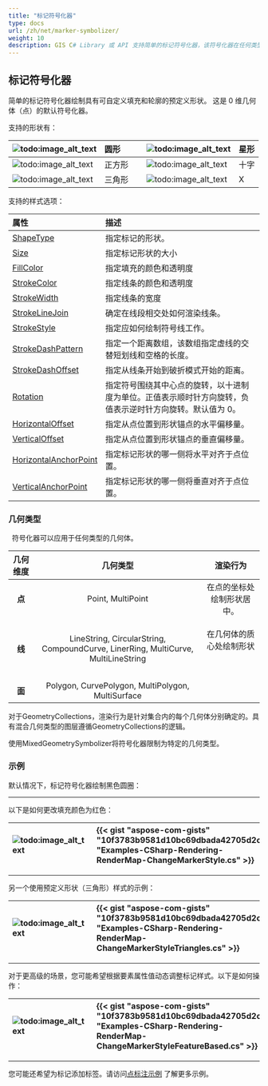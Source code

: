 ```yaml
---
title: "标记符号化器"
type: docs
url: /zh/net/marker-symbolizer/
weight: 10
description: GIS C# Library 或 API 支持简单的标记符号化器，该符号化器在任何类型的几何体（如点、线、面）上绘制具有可自定义填充和轮廓的预定义形状。
---
```


## **标记符号化器**
简单的标记符号化器绘制具有可自定义填充和轮廓的预定义形状。 这是 0 维几何体（点）的默认符号化器。 

支持的形状有：

|![todo:image_alt_text](marker-symbolizer_1.png)|圆形| |![todo:image_alt_text](marker-symbolizer_2.png)|星形|
| :- | :- | :- | :- | :- |
|![todo:image_alt_text](marker-symbolizer_3.png)|正方形| |![todo:image_alt_text](marker-symbolizer_4.png)|十字|
|![todo:image_alt_text](marker-symbolizer_5.png)|三角形| |![todo:image_alt_text](marker-symbolizer_6.png)|X|

支持的样式选项：

|**属性**|**描述**|
| :- | :- |
|[ShapeType](https://reference.aspose.com/gis/net/aspose.gis.rendering.symbolizers/simplemarker/properties/shapetype)|指定标记的形状。|
|[Size](https://reference.aspose.com/gis/net/aspose.gis.rendering.symbolizers/simplemarker/properties/size)|指定标记形状的大小|
|[FillColor](https://reference.aspose.com/gis/net/aspose.gis.rendering.symbolizers/simplemarker/properties/fillcolor)|指定填充的颜色和透明度|
|[StrokeColor](https://reference.aspose.com/gis/net/aspose.gis.rendering.symbolizers/simplemarker/properties/strokecolor)|指定线条的颜色和透明度|
|[StrokeWidth](https://reference.aspose.com/gis/net/aspose.gis.rendering.symbolizers/simplemarker/properties/strokewidth)|指定线条的宽度|
|[StrokeLineJoin](https://reference.aspose.com/gis/net/aspose.gis.rendering.symbolizers/simplemarker/properties/strokelinejoin)|确定在线段相交处如何渲染线条。|
|[StrokeStyle](https://reference.aspose.com/gis/net/aspose.gis.rendering.symbolizers/simplemarker/properties/strokestyle)|指定应如何绘制符号线工作。|
|[StrokeDashPattern](https://reference.aspose.com/gis/net/aspose.gis.rendering.symbolizers/simplemarker/properties/strokedashpattern)|指定一个距离数组，该数组指定虚线的交替短划线和空格的长度。|
|[StrokeDashOffset](https://reference.aspose.com/gis/net/aspose.gis.rendering.symbolizers/simplemarker/properties/strokedashoffset)|指定从线条开始到破折模式开始的距离。|
|[Rotation](https://reference.aspose.com/gis/net/aspose.gis.rendering.symbolizers/simplemarker/properties/rotation)|指定符号围绕其中心点的旋转，以十进制度为单位。正值表示顺时针方向旋转，负值表示逆时针方向旋转。默认值为 0。|
|[HorizontalOffset](https://reference.aspose.com/gis/net/aspose.gis.rendering.symbolizers/simplemarker/properties/horizontaloffset)|指定从点位置到形状锚点的水平偏移量。|
|[VerticalOffset](https://reference.aspose.com/gis/net/aspose.gis.rendering.symbolizers/simplemarker/properties/verticaloffset)|指定从点位置到形状锚点的垂直偏移量。|
|[HorizontalAnchorPoint](https://reference.aspose.com/gis/net/aspose.gis.rendering.symbolizers/simplemarker/properties/horizontalanchorpoint)|指定标记形状的哪一侧将水平对齐于点位置。|
|[VerticalAnchorPoint](https://reference.aspose.com/gis/net/aspose.gis.rendering.symbolizers/simplemarker/properties/verticalanchorpoint)|指定标记形状的哪一侧将垂直对齐于点位置。|

### **几何类型**
` `符号化器可以应用于任何类型的几何体。

|**几何维度**|**几何类型**|**渲染行为**|
| :-: | :-: | :-: |
|**点**|Point, MultiPoint|在点的坐标处绘制形状居中。|
|**线**|LineString, CircularString, CompoundCurve, LinerRing, MultiCurve, MultiLineString|<p>在几何体的质心处绘制形状</p><p> </p>|
|**面**|Polygon, CurvePolygon, MultiPolygon, MultiSurface||

对于GeometryCollections，渲染行为是针对集合内的每个几何体分别确定的。具有混合几何类型的图层遵循GeometryCollections的逻辑。

使用MixedGeometrySymbolizer将符号化器限制为特定的几何类型。

### **示例**
默认情况下，标记符号化器绘制黑色圆圈：



-----
以下是如何更改填充颜色为红色：



|![todo:image_alt_text](marker-symbolizer_7.png)|{{< gist "aspose-com-gists" "10f3783b9581d10bc69dbada42705d2c" "Examples-CSharp-Rendering-RenderMap-ChangeMarkerStyle.cs" >}}|
| :- | :- |

-----


另一个使用预定义形状（三角形）样式的示例：



|![todo:image_alt_text](marker-symbolizer_8.png)|{{< gist "aspose-com-gists" "10f3783b9581d10bc69dbada42705d2c" "Examples-CSharp-Rendering-RenderMap-ChangeMarkerStyleTriangles.cs" >}}|
| :- | :- |

-----
对于更高级的场景，您可能希望根据要素属性值动态调整标记样式。以下是如何操作：



|![todo:image_alt_text](marker-symbolizer_9.png)|{{< gist "aspose-com-gists" "10f3783b9581d10bc69dbada42705d2c" "Examples-CSharp-Rendering-RenderMap-ChangeMarkerStyleFeatureBased.cs" >}}|
| :- | :- |

-----
您可能还希望为标记添加标签。请访问[点标注示例](/gis/net/simple-labeling/#simplelabeling-pointslabelingexamples) 了解更多示例。
